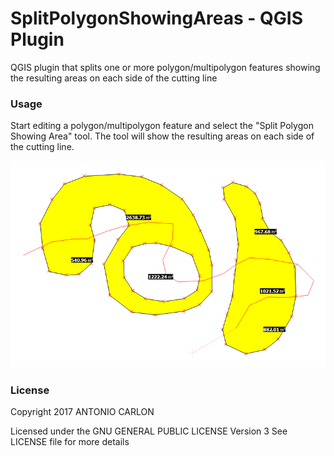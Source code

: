 # SplitPolygonShowingAreas - QGIS Plugin
QGIS plugin that splits one or more polygon/multipolygon features showing the resulting areas on each side of the cutting line

### Usage
Start editing a polygon/multipolygon feature and select the "Split Polygon Showing Area" tool. The tool will show the resulting areas on each side of the cutting line.

![alt tag](https://github.com/antoniocarlon/SplitPolygonShowingAreas/blob/master/demo.png)

### License
Copyright 2017 ANTONIO CARLON

Licensed under the GNU GENERAL PUBLIC LICENSE Version 3
See LICENSE file for more details
